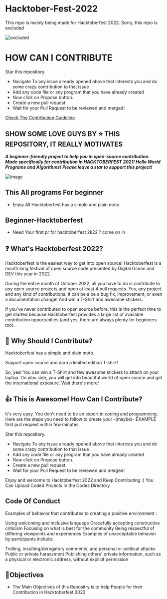 # Hacktober-Fest-2022
This repo is mainly being made for Hacktoberfest 2022. Sorry, this repo is excluded

![excluded](https://user-images.githubusercontent.com/92597560/193443737-72f367f7-0c04-4654-a7f1-48f766d09269.jpg)


# HOW CAN I CONTRIBUTE

Star this repository.
- Navigate To any issue already opened above that interests you and do some crazy contribution to that issue
- Add any code file or any program that you have already created
- Now click on Propose button.
- Create a new pull request.
- Wait for your Pull Request to be reviewed and merged!

[Check The Contribution Guideline](https://github.com/mohitmishra786/hacktober-fest-2022/blob/main/contribution.md)

## SHOW SOME LOVE GUYS BY ⭐️ THIS REPOSITORY, IT REALLY MOTIVATES

***A beginner-friendly project to help you in open-source contribution. Made specifically for contribution in HACKTOBERFEST 2021! Hello World Programs and Algorithms! Please leave a star to support this project!***

![image](https://user-images.githubusercontent.com/71754779/193424511-1d64fb6a-e045-4103-810d-5bba322cf982.png)


## This All programs For beginner
- Enjoy All Hacktoberfest has a simple and plain moto.

## Beginner-Hacktoberfest
- Need Your first pr for hacktoberfest 2k22 ? come on in

## ❓ What's Hacktoberfest 2022?
Hacktoberfest is the easiest way to get into open source! Hacktoberfest is a month long festival of open source code presented by Digital Ocean and DEV this year in 2022.

During the entire month of October 2022, all you have to do is contribute to any open source projects and open at least 4 pull requests. Yes, any project and any kind of contributions. It can be a be a bug fix, improvement, or even a documentation change! And win a T-Shirt and awesome stickers.

If you’ve never contributed to open source before, this is the perfect time to get started because Hacktoberfest provides a large list of available contribution opportunities (and yes, there are always plenty for beginners too).

## 👕 Why Should I Contribute?
Hacktoberfest has a simple and plain moto.

Support open source and earn a limited edition T-shirt!

So, yes! You can win a T-Shirt and few awesome stickers to attach on your laptop. On plus side, you will get into beautiful world of open source and get the international exposure.
Wait there's more!

## 👍 This is Awesome! How Can I Contribute?
It's very easy. You don't need to be an expert in coding and programming. Here are the steps you need to follow to create your -(maybe)- EXAMPLE first pull request within few minutes.

Star this repository.
- Navigate To any issue already opened above that interests you and do some crazy contribution to that issue
- Add any code file or any program that you have already created
- Now click on Propose button.
- Create a new pull request.
- Wait for your Pull Request to be reviewed and merged! 

Enjoy and welcome to Hacktoberfest 2022 and Keep Contributing :)
You Can Upload Coded Projects In the Codes Directory

## Code Of Conduct
Examples of behavior that contributes to creating a positive environment :

Using welcoming and inclusive language
Gracefully accepting constructive criticism
Focusing on what is best for the community
Being respectful of differing viewpoints and experiences
Examples of unacceptable behavior by participants include:

Trolling, insulting/derogatory comments, and personal or political attacks
Public or private harassment
Publishing others' private information, such as a physical or electronic address, without explicit permission

## 🎯Objectives
- The Main Objectives of this Repositry is to help People for their Contribution in Hacktoberfest 2022
